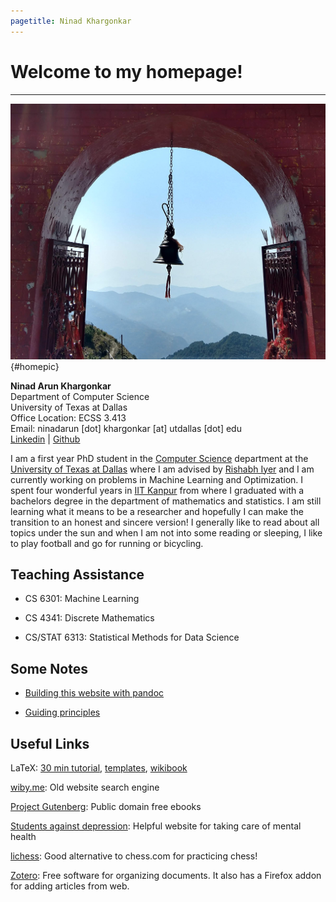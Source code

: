 ```yaml
---
pagetitle: Ninad Khargonkar
---
```


# Welcome to my homepage!

-----


![home](./etc/cover.jpg){#homepic}

**Ninad Arun Khargonkar**    
Department of Computer Science    
University of Texas at Dallas    
Office Location: ECSS 3.413     
Email: ninadarun [dot] khargonkar [at] utdallas [dot] edu       
[Linkedin](https://www.linkedin.com/in/ninadkhargonkar/) | [Github](https://github.com/kninad)     


I am a first year PhD student in the 
[Computer Science](https://www.cs.utdallas.edu/)
department at the [University of Texas at Dallas](https://www.utdallas.edu/) 
where I am advised by 
[Rishabh Iyer](https://sites.google.com/view/rishabhiyer/home) and I am
currently working on problems in Machine Learning and Optimization.
I spent four wonderful years in [IIT Kanpur](https://www.iitk.ac.in/) 
from where I graduated with a bachelors degree in the department of mathematics and 
statistics. I am still learning what it means to be a researcher and hopefully
I can make the transition to an honest and sincere version!
I generally like to read about all topics under the sun and when I am not into 
some reading or sleeping, I like to play football and go for running or bicycling. 


## Teaching Assistance

- CS 6301: Machine Learning

- CS 4341: Discrete Mathematics

- CS/STAT 6313: Statistical Methods for Data Science


## Some Notes

- [Building this website with pandoc](notes-making-website.html)

- [Guiding principles](notes-guiding-principles.html)


## Useful Links

LaTeX: [30 min tutorial](https://www.overleaf.com/learn/latex/Learn_LaTeX_in_30_minutes), [templates](http://www.latextemplates.com/), [wikibook](https://en.wikibooks.org/wiki/LaTeX/)

[wiby.me](https://wiby.me/ ): Old website search engine

[Project Gutenberg](https://www.gutenberg.org/): Public domain free ebooks

[Students against depression](https://www.studentsagainstdepression.org/): Helpful website for taking care of mental health

[lichess](https://lichess.org/): Good alternative to chess.com for practicing chess!

[Zotero](https://www.zotero.org/): Free software for organizing documents. It 
also has a Firefox addon for adding articles from web.


